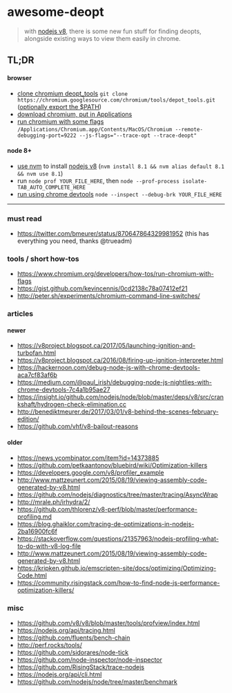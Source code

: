 # awesome-deopt

> with [nodejs v8](https://nodejs.org/en/blog/release/v8.0.0/), there is some new fun stuff for finding deopts, alongside existing ways to view them easily in chrome.

## TL;DR

#### browser
- [clone chromium deopt_tools](https://www.chromium.org/developers/how-tos/run-chromium-with-flags) `git clone https://chromium.googlesource.com/chromium/tools/depot_tools.git` ([optionally export the $PATH](https://www.cyberciti.biz/faq/appleosx-bash-unix-change-set-path-environment-variable/))
- [download chromium, put in Applications](https://www.chromium.org/getting-involved/download-chromium)
- [run chromium with some flags](https://www.chromium.org/developers/how-tos/run-chromium-with-flags) `/Applications/Chromium.app/Contents/MacOS/Chromium --remote-debugging-port=9222 --js-flags="--trace-opt --trace-deopt"`

#### node 8+
- [use nvm](https://github.com/creationix/nvm) to install [nodejs v8](https://nodejs.org/en/blog/release/v8.0.0/) (`nvm install 8.1 && nvm alias default 8.1 && nvm use 8.1`)
- run `node prof YOUR_FILE_HERE`, then `node --prof-process isolate-TAB_AUTO_COMPLETE_HERE`
- [run using chrome devtools](https://medium.com/@paul_irish/debugging-node-js-nightlies-with-chrome-devtools-7c4a1b95ae27) `node --inspect --debug-brk YOUR_FILE_HERE`

----

### must read
- https://twitter.com/bmeurer/status/870647864329981952 (this has everything you need, thanks @trueadm)


### tools / short how-tos
- https://www.chromium.org/developers/how-tos/run-chromium-with-flags
- https://gist.github.com/kevincennis/0cd2138c78a07412ef21
- http://peter.sh/experiments/chromium-command-line-switches/

### articles

#### newer
- https://v8project.blogspot.ca/2017/05/launching-ignition-and-turbofan.html
- https://v8project.blogspot.ca/2016/08/firing-up-ignition-interpreter.html
- https://hackernoon.com/debug-node-js-with-chrome-devtools-aca7cf83af6b
- https://medium.com/@paul_irish/debugging-node-js-nightlies-with-chrome-devtools-7c4a1b95ae27
- https://insight.io/github.com/nodejs/node/blob/master/deps/v8/src/crankshaft/hydrogen-check-elimination.cc
- http://benediktmeurer.de/2017/03/01/v8-behind-the-scenes-february-edition/
- https://github.com/vhf/v8-bailout-reasons

#### older
- https://news.ycombinator.com/item?id=14373885
- https://github.com/petkaantonov/bluebird/wiki/Optimization-killers
- https://developers.google.com/v8/profiler_example
- http://www.mattzeunert.com/2015/08/19/viewing-assembly-code-generated-by-v8.html
- https://github.com/nodejs/diagnostics/tree/master/tracing/AsyncWrap
- http://mrale.ph/irhydra/2/
- https://github.com/thlorenz/v8-perf/blob/master/performance-profiling.md
- https://blog.ghaiklor.com/tracing-de-optimizations-in-nodejs-2ba16900fc6f
- https://stackoverflow.com/questions/21357963/nodejs-profiling-what-to-do-with-v8-log-file
- http://www.mattzeunert.com/2015/08/19/viewing-assembly-code-generated-by-v8.html
- https://kripken.github.io/emscripten-site/docs/optimizing/Optimizing-Code.html
- https://community.risingstack.com/how-to-find-node-js-performance-optimization-killers/

### misc
- https://github.com/v8/v8/blob/master/tools/profview/index.html
- https://nodejs.org/api/tracing.html
- https://github.com/fluents/bench-chain
- http://perf.rocks/tools/
- https://github.com/sidorares/node-tick
- https://github.com/node-inspector/node-inspector
- https://github.com/RisingStack/trace-nodejs
- https://nodejs.org/api/cli.html
- https://github.com/nodejs/node/tree/master/benchmark
